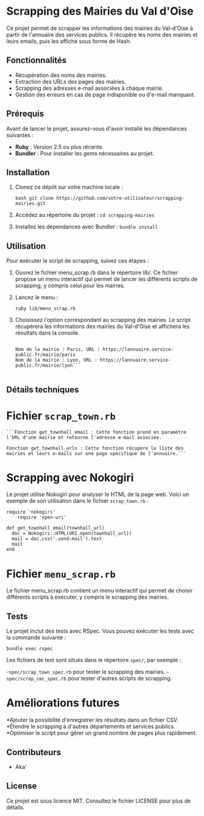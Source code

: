 # Scrapping des Mairies du Val d'Oise

Ce projet permet de scrapper les informations des mairies du Val-d'Oise à partir de l'annuaire des services publics. Il récupère les noms des mairies et leurs emails, puis les affiche sous forme de Hash.

## Fonctionnalités

- Récupération des noms des mairies.
- Extraction des URLs des pages des mairies.
- Scrapping des adresses e-mail associées à chaque mairie.
- Gestion des erreurs en cas de page indisponible ou d'e-mail manquant.

## Prérequis

Avant de lancer le projet, assurez-vous d'avoir installé les dépendances suivantes :

- **Ruby** : Version 2.5 ou plus récente.
- **Bundler** : Pour installer les gems nécessaires au projet.

## Installation

1. Clonez ce dépôt sur votre machine locale :

   ```bash git clone https://github.com/votre-utilisateur/scrapping-mairies.git```

2. Accédez au répertoire du projet :
    `cd scrapping-mairies`

3. Installez les dépendances avec Bundler :
    `bundle install`

## Utilisation

Pour exécuter le script de scrapping, suivez ces étapes :

1. Ouvrez le fichier menu_scrap.rb dans le répertoire lib/. Ce fichier propose un menu interactif qui permet de lancer les différents scripts de scrapping, y compris celui pour les mairies.

2. Lancez le menu :

    `ruby lib/menu_scrap.rb`

3. Choisissez l'option correspondant au scrapping des mairies. Le script récupérera les informations des mairies du Val-d'Oise et affichera les résultats dans la console.

    ```Exemple de sortie :

    Nom de la mairie : Paris, URL : https://lannuaire.service-public.fr/mairie/paris
    Nom de la mairie : Lyon, URL : https://lannuaire.service-public.fr/mairie/lyon```


## Détails techniques

# Fichier `scrap_town.rb`

    ```Fonction get_townhall_email : Cette fonction prend en paramètre l'URL d'une mairie et retourne l'adresse e-mail associée.

    Fonction get_townhall_urls : Cette fonction récupère la liste des mairies et leurs e-mails sur une page spécifique de l'annuaire.```

# Scrapping avec Nokogiri

Le projet utilise Nokogiri pour analyser le HTML de la page web. Voici un exemple de son utilisation dans le fichier `scrap_town.rb` :

```
require 'nokogiri'
    require 'open-uri'

def get_townhall_email(townhall_url)
  doc = Nokogiri::HTML(URI.open(townhall_url))
  mail = doc.css('.send-mail').text
  mail
end
```
# Fichier `menu_scrap.rb`
Le fichier menu_scrap.rb contient un menu interactif qui permet de choisir différents scripts à exécuter, y compris le scrapping des mairies.

## Tests

Le projet inclut des tests avec RSpec. Vous pouvez exécuter les tests avec la commande suivante :

`bundle exec rspec`

Les fichiers de test sont situés dans le répertoire `spec/`, par exemple :

-`spec/scrap_town_spec.rb` pour tester le scrapping des mairies.
-`spec/scrap_cmc_spec.rb` pour tester d'autres scripts de scrapping.

# Améliorations futures

*Ajouter la possibilité d'enregistrer les résultats dans un fichier CSV.
*Étendre le scrapping à d'autres départements et services publics.
*Optimiser le script pour gérer un grand nombre de pages plus rapidement.

## Contributeurs

* Aka'

## License
Ce projet est sous licence MIT. Consultez le fichier LICENSE pour plus de détails.